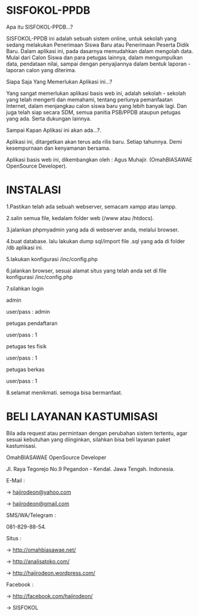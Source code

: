 SISFOKOL-PPDB
=============

Apa itu SISFOKOL-PPDB...?

SISFOKOL-PPDB ini adalah sebuah sistem online, untuk sekolah yang sedang melakukan Penerimaan Siswa Baru atau Penerimaan Peserta Didik Baru. Dalam aplikasi ini, pada dasarnya memudahkan dalam mengolah data. Mulai dari Calon Siswa dan para petugas lainnya, dalam mengumpulkan data, pendataan nilai, sampai dengan penyajiannya dalam bentuk laporan - laporan calon yang diterima.


Siapa Saja Yang Memerlukan Aplikasi ini...?

Yang sangat memerlukan aplikasi basis web ini, adalah sekolah - sekolah yang telah mengerti dan memahami, tentang perlunya pemanfaatan Internet, dalam menjangkau calon siswa baru yang lebih banyak lagi. Dan juga telah siap secara SDM, semua panitia PSB/PPDB ataupun petugas yang ada. Serta dukungan lainnya.


Sampai Kapan Aplikasi ini akan ada...?.

Aplikasi ini, ditargetkan akan terus ada rilis baru. Setiap tahunnya. Demi kesempurnaan dan kenyamanan bersama.



Aplikasi basis web ini, dikembangkan oleh : Agus Muhajir. (OmahBIASAWAE OpenSource Developer).




INSTALASI
=========

1.Pastikan telah ada sebuah webserver, semacam xampp atau lampp.

2.salin semua file, kedalam folder web (/www atau /htdocs).

3.jalankan phpmyadmin yang ada di webserver anda, melalui browser.

4.buat database. lalu lakukan dump sql/import file .sql yang ada di folder /db aplikasi ini.

5.lakukan konfigurasi /inc/config.php

6.jalankan browser, sesuai alamat situs yang telah anda set di file konfigurasi /inc/config.php

7.silahkan login 

admin

user/pass : admin


petugas pendaftaran

user/pass : 1


petugas tes fisik

user/pass : 1


petugas berkas 

user/pass : 1



8.selamat menikmati. semoga bisa bermanfaat.







BELI LAYANAN KASTUMISASI
========================

Bila ada request atau permintaan dengan perubahan sistem tertentu, agar sesuai kebutuhan yang diinginkan, silahkan bisa beli layanan paket kastumisasi. 

OmahBIASAWAE OpenSource Developer

Jl. Raya Tegorejo No.9 Pegandon - Kendal. Jawa Tengah. Indonesia.


E-Mail :

-> hajirodeon@yahoo.com

-> hajirodeon@gmail.com


SMS/WA/Telegram :

081-829-88-54.


Situs :

-> http://omahbiasawae.net/

-> http://analisatoko.com/

-> http://hajirodeon.wordpress.com/


Facebook :

-> http://facebook.com/hajirodeon/ 

-> SISFOKOL
